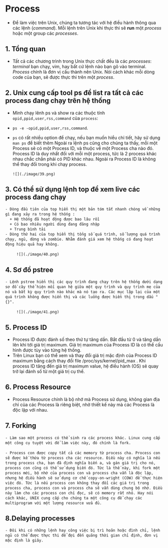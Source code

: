# Process

  - Để làm việc trên Unix, chúng ta tương tác với hệ điều hành thông qua các lệnh (*command*). Mỗi lệnh trên Unix khi thực thi sẽ **run** một *process* hoặc một group các *processes*.

## 1. Tổng quan
  - Tất cả các chương trình trong Unix thực chất đều là các *processes*: *terminal* bạn chạy, vim, hay bất cứ lệnh nào bạn gõ vào terminal. *Process* chính là đơn vị cấu thành nên Unix. Nói cách khác mỗi dòng code của bạn, sẽ được thực thi trên một *process*.
 

## 2. Unix cung cấp tool ps để list ra tất cả các process đang chạy trên hệ thống
  
   - Mình chạy lênh ps và show ra các thuộc tính `opid,ppid,user,rss,command` của `process`:
   - `ps -e -opid,ppid,user,rss,command`.
   - `ps` có rất nhiều option để chạy, nếu bạn muốn hiểu chỉ tiết, hãy sử dụng `man ps` để biết thêm
Ngoài ra lệnh ps cũng cho chúng ta thấy, mỗi một Process sẽ có một Process ID, và thuộc về một Process cha nào đó. Process ID là duy nhất đối với mỗi một process, tức là 2 process khác nhau chắc chắn phải có PID khác nhau. Ngoài ra Process ID là không thể thay đổi trong khi chạy process.

         ![](./image/39.png)
    
## 3. Có thể sử dụng lệnh top để xem live các process đang chạy

    - Dòng đầu tiên của top hiển thị một bản tóm tắt nhanh chóng về những gì đang xảy ra trong hệ thống :
      + Hệ thống đã hoạt động được bao lâu rồi
      + Có bao nhiêu người dùng đang đăng nhập
      + Trung bình tải
    - Dòng thứ hai của top hiển thị tổng số quá trình, số lượng quá trình chạy, ngủ, dừng và zombie. Nhằm đánh giá xem hệ thống có đang hoạt động hiệu quả hay không.
    
         ![](./image/40.png)
      
 ## 4. Sơ đồ pstree
  
    - Lệnh pstree hiển thị các quy trình đang chạy trên hệ thống dưới dạng sơ đồ cây thể hiện mối quan hệ giữa một quy trình và quy trình mẹ của nó và bất kỳ quy trình nào khác mà nó tạo ra. Các mục lặp lại của một quá trình không được hiển thị và các luồng được hiển thị trong dấu "{}".
        
         ![](./image/41.png)
      
## 5. Process ID    
  
   - Process ID được đánh số theo thứ tự tăng dần. Bắt đầu từ 0 và tăng dần lên khi tới giá trị maximum. Giá trị maximum của Process ID là có thể cấu hình được tùy vào từng hệ thống.
   - Trên Linux bạn có thể xem và thay đổi giá trị mặc định của Process ID maximum bằng cách thay đổi file /proc/sys/kernel/pid_max . Khi process ID tăng đến giá trị maximum value, hệ điều hành (OS) sẽ quay trở lại đánh số từ một giá trị cụ thế.
 
## 6. Process Resource
  
   - Process Resource chính là bộ nhớ mà Process sử dụng, không gian địa chỉ của các Process là riêng biệt, nhờ thiết kế này mà các Process là độc lập với nhau.
  
## 7. Forking
    
    - Làm sao một process có thể sinh ra các process khác. Linux cung cấp một công cụ tuyệt vời để làm việc này, đó chính là fork.

    - Process con được copy tất cả các memory từ process cha. Process con sẽ được kế thứa từ process cha các resource. Điều này có nghĩa là nếu trong process cha, bạn đã định nghĩa biến a, và gán giá trị cho nó, process con cũng có thể sử dụng biến đó. Tức là thế này, khi fork một process mới, bộ nhớ của process con và process cha vẫn là độc lập, nhưng hệ điều hành sẽ sử dụng cơ chế copy-on-wright (COW) để thực hiện việc đó. Tức là nếu process con không thay đổi các giá trị trong process cha, process con và process cha sẽ vẫn dùng chung bộ nhớ. Điều này làm cho các process con chỉ đọc, sẽ có memory rất nhỏ. Hay nói cách khác, UNIX cung cấp cho chúng ta một công cụ để chạy các multiprogram với một lượng resource vửa đủ.
 
## 8.Delaying processes

    - Đôi khi có những lệnh hay công việc bị trì hoãn hoặc đình chỉ, lệnh ngủ có thể được thực thi để đợi đến quãng thời gian chỉ định, đơn vị mặc định là giây.
      

